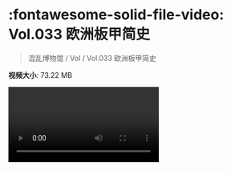 # :fontawesome-solid-file-video: Vol.033 欧洲板甲简史

> 混乱博物馆 / Vol / Vol.033 欧洲板甲简史

**视频大小**: 73.22 MB

<div class="video"><video src="https://file.hsyhx.top/archive/混乱博物馆/Vol/033.mp4" controls preload>🤔 您的浏览器不支持 video 标签</video></div>